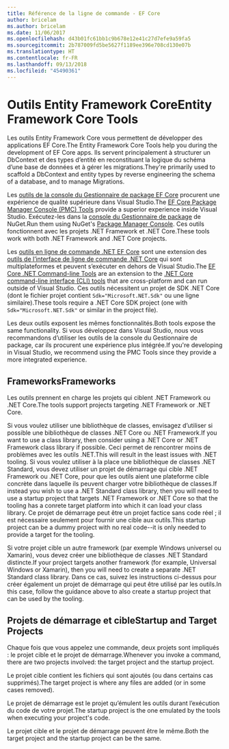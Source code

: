 ```yaml
---
title: Référence de la ligne de commande - EF Core
author: bricelam
ms.author: bricelam
ms.date: 11/06/2017
ms.openlocfilehash: d43b01fc61bb1c9b678e12e41c27d7efe9a59fa5
ms.sourcegitcommit: 2b787009fd5be5627f1189ee396e708cd130e07b
ms.translationtype: HT
ms.contentlocale: fr-FR
ms.lasthandoff: 09/13/2018
ms.locfileid: "45490361"
---
```

<a name="entity-framework-core-tools"></a><span data-ttu-id="1b6b3-102">Outils Entity Framework Core</span><span class="sxs-lookup"><span data-stu-id="1b6b3-102">Entity Framework Core Tools</span></span>
===========================
<span data-ttu-id="1b6b3-103">Les outils Entity Framework Core vous permettent de développer des applications EF Core.</span><span class="sxs-lookup"><span data-stu-id="1b6b3-103">The Entity Framework Core Tools help you during the development of EF Core apps.</span></span> <span data-ttu-id="1b6b3-104">Ils servent principalement à structurer un DbContext et des types d’entité en reconstituant la logique du schéma d’une base de données et à gérer les migrations.</span><span class="sxs-lookup"><span data-stu-id="1b6b3-104">They're primarily used to scaffold a DbContext and entity types by reverse engineering the schema of a database, and to manage Migrations.</span></span>

<span data-ttu-id="1b6b3-105">Les [outils de la console du Gestionnaire de package EF Core][1] procurent une expérience de qualité supérieure dans Visual Studio.</span><span class="sxs-lookup"><span data-stu-id="1b6b3-105">The [EF Core Package Manager Console (PMC) Tools][1] provide a superior experience inside Visual Studio.</span></span> <span data-ttu-id="1b6b3-106">Exécutez-les dans la [console du Gestionnaire de package][2] de NuGet.</span><span class="sxs-lookup"><span data-stu-id="1b6b3-106">Run them using NuGet's [Package Manager Console][2].</span></span> <span data-ttu-id="1b6b3-107">Ces outils fonctionnent avec les projets .NET Framework et .NET Core.</span><span class="sxs-lookup"><span data-stu-id="1b6b3-107">These tools work with both .NET Framework and .NET Core projects.</span></span>

<span data-ttu-id="1b6b3-108">Les [outils en ligne de commande .NET EF Core][3] sont une extension des [outils de l’interface de ligne de commande .NET Core][4] qui sont multiplateformes et peuvent s’exécuter en dehors de Visual Studio.</span><span class="sxs-lookup"><span data-stu-id="1b6b3-108">The [EF Core .NET Command-line Tools][3] are an extension to the [.NET Core command-line interface (CLI) tools][4] that are cross-platform and can run outside of Visual Studio.</span></span> <span data-ttu-id="1b6b3-109">Ces outils nécessitent un projet de SDK .NET Core (dont le fichier projet contient `Sdk="Microsoft.NET.Sdk"` ou une ligne similaire).</span><span class="sxs-lookup"><span data-stu-id="1b6b3-109">These tools require a .NET Core SDK project (one with `Sdk="Microsoft.NET.Sdk"` or similar in the project file).</span></span>

<span data-ttu-id="1b6b3-110">Les deux outils exposent les mêmes fonctionnalités.</span><span class="sxs-lookup"><span data-stu-id="1b6b3-110">Both tools expose the same functionality.</span></span> <span data-ttu-id="1b6b3-111">Si vous développez dans Visual Studio, nous vous recommandons d’utiliser les outils de la console du Gestionnaire de package, car ils procurent une expérience plus intégrée.</span><span class="sxs-lookup"><span data-stu-id="1b6b3-111">If you're developing in Visual Studio, we recommend using the PMC Tools since they provide a more integrated experience.</span></span>

<a name="frameworks"></a><span data-ttu-id="1b6b3-112">Frameworks</span><span class="sxs-lookup"><span data-stu-id="1b6b3-112">Frameworks</span></span>
----------
<span data-ttu-id="1b6b3-113">Les outils prennent en charge les projets qui ciblent .NET Framework ou .NET Core.</span><span class="sxs-lookup"><span data-stu-id="1b6b3-113">The tools support projects targeting .NET Framework or .NET Core.</span></span>

<span data-ttu-id="1b6b3-114">Si vous voulez utiliser une bibliothèque de classes, envisagez d’utiliser si possible une bibliothèque de classes .NET Core ou .NET Framework.</span><span class="sxs-lookup"><span data-stu-id="1b6b3-114">If you want to use a class library, then consider using a .NET Core or .NET Framework class library if possible.</span></span> <span data-ttu-id="1b6b3-115">Ceci permet de rencontrer moins de problèmes avec les outils .NET.</span><span class="sxs-lookup"><span data-stu-id="1b6b3-115">This will result in the least issues with .NET tooling.</span></span> <span data-ttu-id="1b6b3-116">Si vous voulez utiliser à la place une bibliothèque de classes .NET Standard, vous devez utiliser un projet de démarrage qui cible .NET Framework ou .NET Core, pour que les outils aient une plateforme cible concrète dans laquelle ils peuvent charger votre bibliothèque de classes.</span><span class="sxs-lookup"><span data-stu-id="1b6b3-116">If instead you wish to use a .NET Standard class library, then you will need to use a startup project that targets .NET Framework or .NET Core so that the tooling has a conrete target platform into which it can load your class library.</span></span> <span data-ttu-id="1b6b3-117">Ce projet de démarrage peut être un projet factice sans code réel ; il est nécessaire seulement pour fournir une cible aux outils.</span><span class="sxs-lookup"><span data-stu-id="1b6b3-117">This startup project can be a dummy project with no real code--it is only needed to provide a target for the tooling.</span></span>

<span data-ttu-id="1b6b3-118">Si votre projet cible un autre framework (par exemple Windows universel ou Xamarin), vous devez créer une bibliothèque de classes .NET Standard distincte.</span><span class="sxs-lookup"><span data-stu-id="1b6b3-118">If your project targets another framework (for example, Universal Windows or Xamarin), then you will need to create a separate .NET Standard class library.</span></span> <span data-ttu-id="1b6b3-119">Dans ce cas, suivez les instructions ci-dessus pour créer également un projet de démarrage qui peut être utilisé par les outils.</span><span class="sxs-lookup"><span data-stu-id="1b6b3-119">In this case, follow the guidance above to also create a startup project that can be used by the tooling.</span></span>

<a name="startup-and-target-projects"></a><span data-ttu-id="1b6b3-120">Projets de démarrage et cible</span><span class="sxs-lookup"><span data-stu-id="1b6b3-120">Startup and Target Projects</span></span>
---------------------------
<span data-ttu-id="1b6b3-121">Chaque fois que vous appelez une commande, deux projets sont impliqués : le projet cible et le projet de démarrage.</span><span class="sxs-lookup"><span data-stu-id="1b6b3-121">Whenever you invoke a command, there are two projects involved: the target project and the startup project.</span></span>

<span data-ttu-id="1b6b3-122">Le projet cible contient les fichiers qui sont ajoutés (ou dans certains cas supprimés).</span><span class="sxs-lookup"><span data-stu-id="1b6b3-122">The target project is where any files are added (or in some cases removed).</span></span>

<span data-ttu-id="1b6b3-123">Le projet de démarrage est le projet qu’émulent les outils durant l’exécution du code de votre projet.</span><span class="sxs-lookup"><span data-stu-id="1b6b3-123">The startup project is the one emulated by the tools when executing your project's code.</span></span>

<span data-ttu-id="1b6b3-124">Le projet cible et le projet de démarrage peuvent être le même.</span><span class="sxs-lookup"><span data-stu-id="1b6b3-124">Both the target project and the startup project can be the same.</span></span>


  [1]: powershell.md
  [2]: https://docs.microsoft.com/nuget/tools/package-manager-console
  [3]: dotnet.md
  [4]: https://docs.microsoft.com/dotnet/core/tools/
